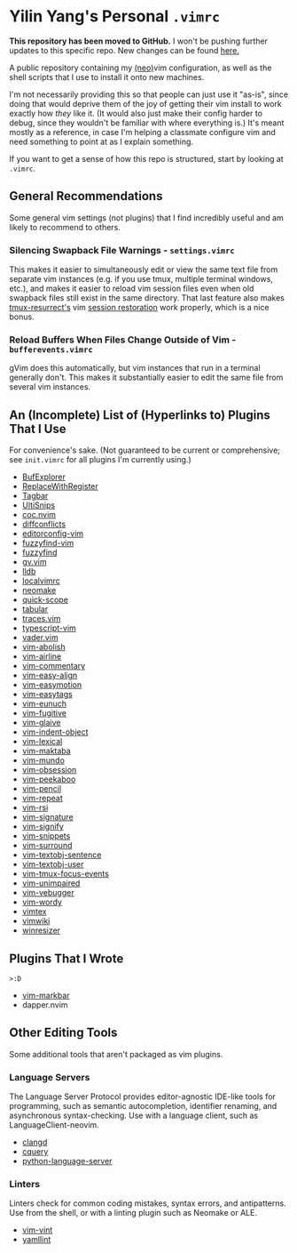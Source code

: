 Yilin Yang's Personal `.vimrc`
================================================================================

**This repository has been moved to GitHub.** I won't be pushing further updates
to this specific repo. New changes can be found [here.](https://github.com/Yilin-Yang/vimrc)

A public repository containing my [(neo)](https://neovim.io/)vim configuration,
as well as the shell scripts that I use to install it onto new machines.

I'm not necessarily providing this so that people can just use it "as-is", since
doing that would deprive them of the joy of getting their vim install to
work exactly how *they* like it. (It would also just make their config harder to
debug, since they wouldn't be familiar with where everything is.) It's meant
mostly as a reference, in case I'm helping a classmate configure vim and need
something to point at as I explain something.

If you want to get a sense of how this repo is structured, start by looking at
`.vimrc`.

General Recommendations
--------------------------------------------------------------------------------
Some general vim settings (not plugins) that I find incredibly useful and am
likely to recommend to others.

### Silencing Swapback File Warnings - `settings.vimrc`
This makes it easier to simultaneously edit or view the same text file from
separate vim instances (e.g. if you use tmux, multiple terminal windows, etc.),
and makes it easier to reload vim session files even when old swapback files
still exist in the same directory. That last feature also makes [tmux-resurrect's](https://github.com/tmux-plugins/tmux-resurrect)
vim [session restoration](https://github.com/tmux-plugins/tmux-resurrect/blob/master/docs/restoring_vim_and_neovim_sessions.md)
work properly, which is a nice bonus.

### Reload Buffers When Files Change Outside of Vim - `bufferevents.vimrc`
gVim does this automatically, but vim instances that run in a terminal generally
don't. This makes it substantially easier to edit the same file from several
vim instances.

An (Incomplete) List of (Hyperlinks to) Plugins That I Use
--------------------------------------------------------------------------------
For convenience's sake. (Not guaranteed to be current or comprehensive; see
`init.vimrc` for all plugins I'm currently using.)

* [BufExplorer](https://github.com/jlanzarotta/bufexplorer)
* [ReplaceWithRegister](https://github.com/vim-scripts/ReplaceWithRegister)
* [Tagbar](https://github.com/majutsushi/tagbar	)
* [UltiSnips](https://github.com/SirVer/ultisnips)
* [coc.nvim](https://github.com/neoclide/coc.nvim)
* [diffconflicts](https://github.com/whiteinge/diffconflicts)
* [editorconfig-vim](https://github.com/editorconfig/editorconfig-vim)
* [fuzzyfind-vim](https://github.com/junegunn/fzf.vim)
* [fuzzyfind](https://github.com/junegunn/fzf)
* [gv.vim](https://github.com/junegunn/gv.vim)
* [lldb](https://github.com/dbgx/lldb.nvim)
* [localvimrc](https://github.com/embear/vim-localvimrc)
* [neomake](https://github.com/neomake/neomake)
* [quick-scope](https://github.com/unblevable/quick-scope)
* [tabular](https://github.com/godlygeek/tabular)
* [traces.vim](https://github.com/markonm/traces.vim)
* [typescript-vim](https://github.com/leafgarland/typescript-vim)
* [vader.vim](https://github.com/junegunn/vader.vim)
* [vim-abolish](https://github.com/tpope/vim-abolish)
* [vim-airline](https://github.com/vim-airline/vim-airline)
* [vim-commentary](https://github.com/tpope/vim-commentary)
* [vim-easy-align](https://github.com/junegunn/vim-easy-align)
* [vim-easymotion](https://github.com/easymotion/vim-easymotion)
* [vim-easytags](https://github.com/xolox/vim-easytags)
* [vim-eunuch](https://github.com/tpope/vim-eunuch)
* [vim-fugitive](https://github.com/tpope/vim-fugitive)
* [vim-glaive](https://github.com/google/vim-glaive)
* [vim-indent-object](https://github.com/michaeljsmith/vim-indent-object)
* [vim-lexical](https://github.com/reedes/vim-lexical)
* [vim-maktaba](https://github.com/google/vim-maktaba)
* [vim-mundo](https://github.com/simnalamburt/vim-mundo)
* [vim-obsession](https://github.com/tpope/vim-obsession)
* [vim-peekaboo](https://github.com/junegunn/vim-peekaboo)
* [vim-pencil](https://github.com/reedes/vim-pencil)
* [vim-repeat](https://github.com/tpope/vim-repeat)
* [vim-rsi](https://github.com/tpope/vim-rsi)
* [vim-signature](https://github.com/kshenoy/vim-signature)
* [vim-signify](https://github.com/mhinz/vim-signify)
* [vim-snippets](https://github.com/honza/vim-snippets)
* [vim-surround](https://github.com/tpope/vim-surround)
* [vim-textobj-sentence](https://github.com/reedes/vim-textobj-sentence)
* [vim-textobj-user](https://github.com/kana/vim-textobj-user)
* [vim-tmux-focus-events](https://github.com/tmux-plugins/vim-tmux-focus-events)
* [vim-unimpaired](https://github.com/tpope/vim-unimpaired)
* [vim-vebugger](https://github.com/idanarye/vim-vebugger)
* [vim-wordy](https://github.com/reedes/vim-wordy)
* [vimtex](https://github.com/lervag/vimtex)
* [vimwiki](https://github.com/vimwiki/vimwiki)
* [winresizer](https://github.com/simeji/winresizer)

Plugins That I Wrote
--------------------------------------------------------------------------------
`>:D`

* [vim-markbar](https://github.com/Yilin-Yang/vim-markbar)
* dapper.nvim

Other Editing Tools
--------------------------------------------------------------------------------
Some additional tools that aren't packaged as vim plugins.

### Language Servers
The Language Server Protocol provides editor-agnostic IDE-like tools for
programming, such as semantic autocompletion, identifier renaming, and
asynchronous syntax-checking. Use with a language client, such as
LanguageClient-neovim.

* [clangd](https://clang.llvm.org/extra/clangd.html)
* [cquery](https://github.com/cquery-project/cquery)
* [python-language-server](https://github.com/palantir/python-language-server)

### Linters
Linters check for common coding mistakes, syntax errors, and antipatterns. Use
from the shell, or with a linting plugin such as Neomake or ALE.

* [vim-vint](https://github.com/Kuniwak/vint)
* [yamllint](https://github.com/adrienverge/yamllint)
